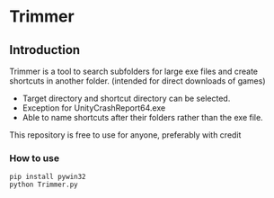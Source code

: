 # Trimmer

## Introduction
Trimmer is a tool to search subfolders for large exe files and create shortcuts in another folder. (intended for direct downloads of games)
* Target directory and shortcut directory can be selected.
* Exception for UnityCrashReport64.exe
* Able to name shortcuts after their folders rather than the exe file.

This repository is free to use for anyone, preferably with credit

### How to use
```
pip install pywin32
python Trimmer.py
```